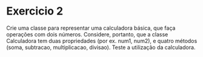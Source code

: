 # Exercicio 2
Crie uma classe para representar uma calculadora básica, que faça operações com dois números. Considere, portanto, que a classe Calculadora tem duas propriedades (por ex. num1, num2), e quatro métodos (soma, subtracao, multiplicacao, divisao). Teste a utilização da calculadora.

